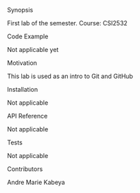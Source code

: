 Synopsis


First lab of the semester. Course: CSI2532

Code Example


Not applicable yet

Motivation


This lab is used as an intro to Git and GitHub

Installation


Not applicable

API Reference


Not applicable

Tests


Not applicable

Contributors


Andre Marie Kabeya
